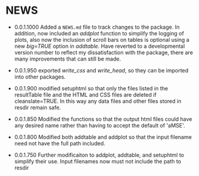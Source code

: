 # NEWS

* 0.0.1.1000 Added a `NEWS.md` file to track changes to the package. In addition, now included an _addplot_ function to simplify the logging of plots, also now the inclusion of scroll bars on tables is optional using a new _big=TRUE_ option in _addtable_. Have reverted to a developmental version number to reflect my dissatisfaction with the package, there are many improvements that can still be made.

* 0.0.1.950 exported _write_css_ and _write_head_, so they can be imported into other packages.

* 0.0.1.900 modified setuphtml so that only the files listed in the resultTable file and the HTML and CSS files are deleted if cleanslate=TRUE. In this way any data files and other files stored in resdir remain safe.

* 0.0.1.850 Modified the functions so that the output html files could have any desired name rather than having to accept the default of 'aMSE'. 

* 0.0.1.800 Modified both addtable and addplot so that the input filename need not have the full path included.

* 0.0.1.750 Further modificaiton to addplot, addtable, and setuphtml to simplify their use. Input filenames now must not include the path to resdir
